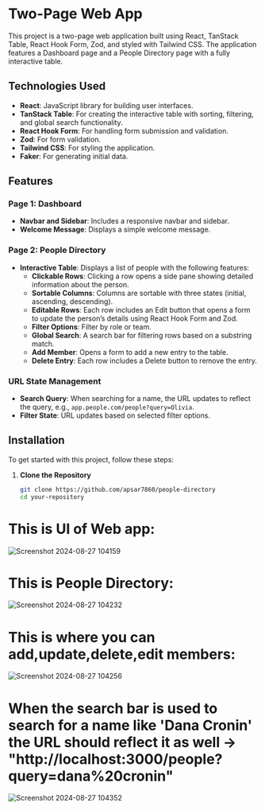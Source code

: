 # Two-Page Web App

This project is a two-page web application built using React, TanStack Table, React Hook Form, Zod, and styled with Tailwind CSS. The application features a Dashboard page and a People Directory page with a fully interactive table.

## Technologies Used

- **React**: JavaScript library for building user interfaces.
- **TanStack Table**: For creating the interactive table with sorting, filtering, and global search functionality.
- **React Hook Form**: For handling form submission and validation.
- **Zod**: For form validation.
- **Tailwind CSS**: For styling the application.
- **Faker**: For generating initial data.

## Features

### Page 1: Dashboard

- **Navbar and Sidebar**: Includes a responsive navbar and sidebar.
- **Welcome Message**: Displays a simple welcome message.

### Page 2: People Directory

- **Interactive Table**: Displays a list of people with the following features:
  - **Clickable Rows**: Clicking a row opens a side pane showing detailed information about the person.
  - **Sortable Columns**: Columns are sortable with three states (initial, ascending, descending).
  - **Editable Rows**: Each row includes an Edit button that opens a form to update the person’s details using React Hook Form and Zod.
  - **Filter Options**: Filter by role or team.
  - **Global Search**: A search bar for filtering rows based on a substring match.
  - **Add Member**: Opens a form to add a new entry to the table.
  - **Delete Entry**: Each row includes a Delete button to remove the entry.

### URL State Management

- **Search Query**: When searching for a name, the URL updates to reflect the query, e.g., `app.people.com/people?query=Olivia`.
- **Filter State**: URL updates based on selected filter options.

## Installation

To get started with this project, follow these steps:

1. **Clone the Repository**

   ```bash
   git clone https://github.com/apsar7860/people-directory
   cd your-repository

# This is UI of Web app:

![Screenshot 2024-08-27 104159](https://github.com/user-attachments/assets/3b5a6211-716f-466f-b11d-d59541ac903b)

# This is People Directory:

![Screenshot 2024-08-27 104232](https://github.com/user-attachments/assets/969b17fa-f145-46c4-ab9b-9ccac7faf11b)

# This is where you can add,update,delete,edit members:

![Screenshot 2024-08-27 104256](https://github.com/user-attachments/assets/b499ecc4-e603-4665-aaa2-155e96ae7003)

# When the search bar is used to search for a name like 'Dana Cronin' the URL should reflect it as well -> "http://localhost:3000/people?query=dana%20cronin"

![Screenshot 2024-08-27 104352](https://github.com/user-attachments/assets/f1b33276-9540-429a-8583-a813669fde46)
